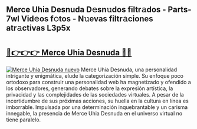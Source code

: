 ## Merce Uhia Desnuda D𝚎sn𝚞dos filtr𝚊dos - Parts-7wl Vid𝚎os f𝚘tos - N𝚞evas filtr𝚊ciones atr𝚊ctivas L3p5x

# <h2><a href="http://mb2qyz4.tromn.icu/?c=Merce+Uhia+Desnuda">🔗👉👉👉 Merce Uhia Desnuda 🔗🔗</a></h2>

[![Merce Uhia Desnuda nuevo](https://i.imgur.com/pEAQMta.gif)](http://mb2qyz4.tromn.icu/?c=Merce+Uhia+Desnuda)
Merce Uhia Desnuda, una personalidad intrigante y enigmática, elude la categorización simple. Su enfoque poco ortodoxo para construir una personalidad web ha magnetizado y ofendido a los observadores, generando debates sobre la expresión artística, la privacidad y las complejidades de las sociedades virtuales. A pesar de la incertidumbre de sus próximas acciones, su huella en la cultura en línea es imborrable. Impulsada por una determinación inquebrantable y un carisma innegable, la presencia de Merce Uhia Desnuda en el universo virtual no tiene paralelo.
